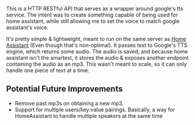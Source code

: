 This is a HTTP RESTful API that serves as a wrapper around google's tts service. The intent was to create something capable of being used for home assistant, while still allowing me to set the voice to match google assistant's voice.

It's pretty simple & lightweight, meant to run on the same server as [Home Assistant](https://www.home-assistant.io/) (Even though that's non-optimal). It passes text to Google's TTS engine, which returns some audio. The audio is saved, and because home assistant isn't the smartest, it stores the audio & exposes another endpoint containing the audio as an mp3. This wasn't meant to scale, so it can only handle one piece of text at a time.

## Potential Future Improvements
* Remove past mp3s on obtaining a new mp3.
* Support for multiple users/key:value pairings. Basically, a way for HomeAssistant to handle multiple speakers at the same time
